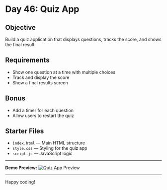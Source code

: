# Day 46: Quiz App

## Objective
Build a quiz application that displays questions, tracks the score, and shows the final result.

## Requirements
- Show one question at a time with multiple choices
- Track and display the score
- Show a final results screen

## Bonus
- Add a timer for each question
- Allow users to restart the quiz

## Starter Files
- `index.html` — Main HTML structure
- `style.css` — Styling for the quiz app
- `script.js` — JavaScript logic

---

**Demo Preview:**
![Quiz App Preview](https://i.imgur.com/6xJ2F8p.png)

---

Happy coding!

